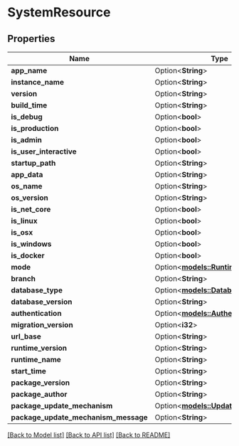 # SystemResource

## Properties

Name | Type | Description | Notes
------------ | ------------- | ------------- | -------------
**app_name** | Option<**String**> |  | [optional]
**instance_name** | Option<**String**> |  | [optional]
**version** | Option<**String**> |  | [optional]
**build_time** | Option<**String**> |  | [optional]
**is_debug** | Option<**bool**> |  | [optional]
**is_production** | Option<**bool**> |  | [optional]
**is_admin** | Option<**bool**> |  | [optional]
**is_user_interactive** | Option<**bool**> |  | [optional]
**startup_path** | Option<**String**> |  | [optional]
**app_data** | Option<**String**> |  | [optional]
**os_name** | Option<**String**> |  | [optional]
**os_version** | Option<**String**> |  | [optional]
**is_net_core** | Option<**bool**> |  | [optional]
**is_linux** | Option<**bool**> |  | [optional]
**is_osx** | Option<**bool**> |  | [optional]
**is_windows** | Option<**bool**> |  | [optional]
**is_docker** | Option<**bool**> |  | [optional]
**mode** | Option<[**models::RuntimeMode**](RuntimeMode.md)> |  | [optional]
**branch** | Option<**String**> |  | [optional]
**database_type** | Option<[**models::DatabaseType**](DatabaseType.md)> |  | [optional]
**database_version** | Option<**String**> |  | [optional]
**authentication** | Option<[**models::AuthenticationType**](AuthenticationType.md)> |  | [optional]
**migration_version** | Option<**i32**> |  | [optional]
**url_base** | Option<**String**> |  | [optional]
**runtime_version** | Option<**String**> |  | [optional]
**runtime_name** | Option<**String**> |  | [optional]
**start_time** | Option<**String**> |  | [optional]
**package_version** | Option<**String**> |  | [optional]
**package_author** | Option<**String**> |  | [optional]
**package_update_mechanism** | Option<[**models::UpdateMechanism**](UpdateMechanism.md)> |  | [optional]
**package_update_mechanism_message** | Option<**String**> |  | [optional]

[[Back to Model list]](../README.md#documentation-for-models) [[Back to API list]](../README.md#documentation-for-api-endpoints) [[Back to README]](../README.md)


